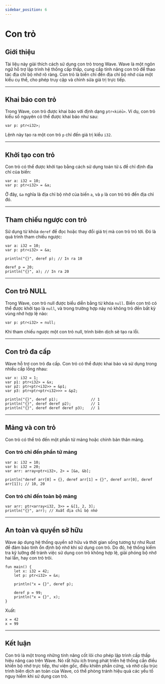 ```yaml
---
sidebar_position: 6
---
```


# Con trỏ

## Giới thiệu

Tài liệu này giải thích cách sử dụng con trỏ trong Wave.
Wave là một ngôn ngữ hỗ trợ lập trình hệ thống cấp thấp, cung cấp tính năng con trỏ để thao tác địa chỉ bộ nhớ rõ ràng.
Con trỏ là biến chỉ đến địa chỉ bộ nhớ của một kiểu cụ thể, cho phép truy cập và chỉnh sửa giá trị trực tiếp.

---

## Khai báo con trỏ

Trong Wave, con trỏ được khai báo với định dạng `ptr<kiểu>`. Ví dụ, con trỏ kiểu số nguyên có thể được khai báo như sau:

```wave
var p: ptr<i32>;
```

Lệnh này tạo ra một con trỏ `p` chỉ đến giá trị kiểu `i32`.

---

## Khởi tạo con trỏ

Con trỏ có thể được khởi tạo bằng cách sử dụng toán tử `&` để chỉ định địa chỉ của biến:

```wave
var a: i32 = 10;
var p: ptr<i32> = &a;
```

Ở đây, `&a` nghĩa là địa chỉ bộ nhớ của biến `a`, và `p` là con trỏ trỏ đến địa chỉ đó.

---

## Tham chiếu ngược con trỏ

Sử dụng từ khóa `deref` để đọc hoặc thay đổi giá trị mà con trỏ trỏ tới. Đó là quá trình tham chiếu ngược:

```wave
var a: i32 = 10;
var p: ptr<i32> = &a;

println("{}", deref p); // In ra 10

deref p = 20;
println("{}", a); // In ra 20
```

---

## Con trỏ NULL

Trong Wave, con trỏ null được biểu diễn bằng từ khóa `null`.
Biến con trỏ có thể được khởi tạo là `null`, và trong trường hợp này nó không trỏ đến bất kỳ vùng nhớ hợp lệ nào:

```wave
var p: ptr<i32> = null;
```

Khi tham chiếu ngược một con trỏ null, trình biên dịch sẽ tạo ra lỗi.

---

## Con trỏ đa cấp

Wave hỗ trợ con trỏ đa cấp. Con trỏ có thể được khai báo và sử dụng trong nhiều cấp lồng nhau:

```wave
var x: i32 = 1;
var p1: ptr<i32> = &x;
var p2: ptr<ptr<i32>> = &p1;
var p3: ptr<ptr<ptr<i32>>> = &p2;

println("{}", deref p1);               // 1
println("{}", deref deref p2);         // 1
println("{}", deref deref deref p3);   // 1
```

---

## Mảng và con trỏ

Con trỏ có thể trỏ đến một phần tử mảng hoặc chính bản thân mảng.

### Con trỏ chỉ đến phần tử mảng

```wave
var a: i32 = 10;
var b: i32 = 20;
var arr: array<ptr<i32>, 2> = [&a, &b];

println("deref arr[0] = {}, deref arr[1] = {}", deref arr[0], deref arr[1]); // 10, 20
```

### Con trỏ chỉ đến toàn bộ mảng

```wave
var arr: ptr<array<i32, 3>> = &[1, 2, 3];
println("{}", arr); // Xuất địa chỉ bộ nhớ
```

---

## An toàn và quyền sở hữu

Wave áp dụng hệ thống quyền sở hữu và thời gian sống tương tự như Rust để đảm bảo tính ổn định bộ nhớ khi sử dụng con trỏ.
Do đó, hệ thống kiểm tra kỹ lưỡng để tránh việc sử dụng con trỏ không hợp lệ, giải phóng bộ nhớ hai lần, hay con trỏ trôi.

```wave
fun main() {
    let x: i32 = 42;
    let p: ptr<i32> = &x;
    
    println("x = {}", deref p);
    
    deref p = 99;
    println("x = {}", x);
}
```

Xuất:

```text
x = 42
x = 99
```

---

## Kết luận

Con trỏ là một trong những tính năng cốt lõi cho phép lập trình cấp thấp hiệu năng cao trên Wave.
Nó rất hữu ích trong phát triển hệ thống cần điều khiển bộ nhớ trực tiếp, thư viện gốc, điều khiển phần cứng, và nhờ cấu trúc trình biên dịch an toàn của Wave, có thể phòng tránh hiệu quả các yếu tố nguy hiểm khi sử dụng con trỏ.